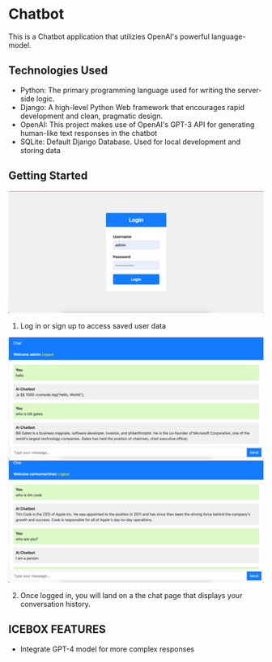 # Chatbot

This is a Chatbot application that utilizies OpenAI's powerful language-model.

## Technologies Used

- Python: The primary programming language used for writing the server-side logic.
- Django: A high-level Python Web framework that encourages rapid development and clean, pragmatic design.
- OpenAI: This project makes use of OpenAI's GPT-3 API for generating human-like text responses in the chatbot
- SQLite: Default Django Database. Used for local development and storing data

## Getting Started

   
![Login](/screenshots/Login.png "Login")

1. Log in or sign up to access saved user data

![Chat](/screenshots/user1.png "Chat")
![Chat2](/screenshots/user2.png "Chat2")

2. Once logged in, you will land on a the chat page that displays your conversation history.


## ICEBOX FEATURES

- Integrate GPT-4 model for more complex responses

